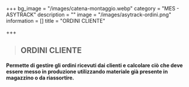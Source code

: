 +++
bg_image = "/images/catena-montaggio.webp"
category = "MES - ASYTRACK"
description = ""
image = "/images/asytrack-ordini.png"
information = []
title = "ORDINI CLIENTE"

+++
> ## ORDINI CLIENTE

#### Permette di gestire gli ordini ricevuti dai clienti e calcolare ciò che deve essere messo in produzione utilizzando materiale già presente in magazzino o da riassortire.